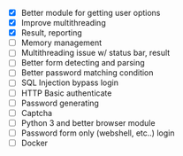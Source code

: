 - [x] Better module for getting user options
- [x] Improve multithreading
- [x] Result, reporting
- [ ] Memory management
- [ ] Multithreading issue w/ status bar, result
- [ ] Better form detecting and parsing
- [ ] Better password matching condition
- [ ] SQL Injection bypass login
- [ ] HTTP Basic authenticate
- [ ] Password generating
- [ ] Captcha
- [ ] Python 3 and better browser module
- [ ] Password form only (webshell, etc..) login
- [ ] Docker